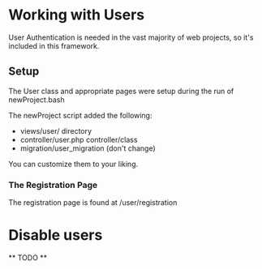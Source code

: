 # Working with Users

User Authentication is needed in the vast majority of web projects, so it's included in this framework.

## Setup

The User class and appropriate pages were setup during the run of newProject.bash

The newProject script added the following:
* views/user/ directory
* controller/user.php controller/class
* migration/user_migration (don't change)

You can customize them to your liking.

### The Registration Page

The registration page is found at /user/registration

# Disable users

** TODO **
